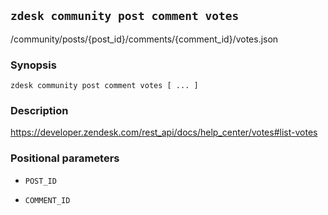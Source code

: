 ## `zdesk community post comment votes`

/community/posts/{post_id}/comments/{comment_id}/votes.json

### Synopsis

    zdesk community post comment votes [ ... ]

### Description

https://developer.zendesk.com/rest_api/docs/help_center/votes#list-votes

### Positional parameters

* `POST_ID`

* `COMMENT_ID`


